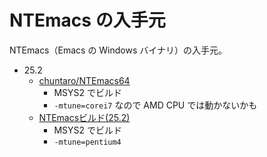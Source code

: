 # NTEmacs の入手元
NTEmacs（Emacs の Windows バイナリ）の入手元。
- 25.2
    - [chuntaro/NTEmacs64](https://github.com/chuntaro/NTEmacs64)
        - MSYS2 でビルド
        - `-mtune=corei7` なので AMD CPU では動かないかも
    - [NTEmacsビルド(25.2)](http://cha.la.coocan.jp/doc/NTEmacsBuild252.html)
        - MSYS2 でビルド
        - `-mtune=pentium4`